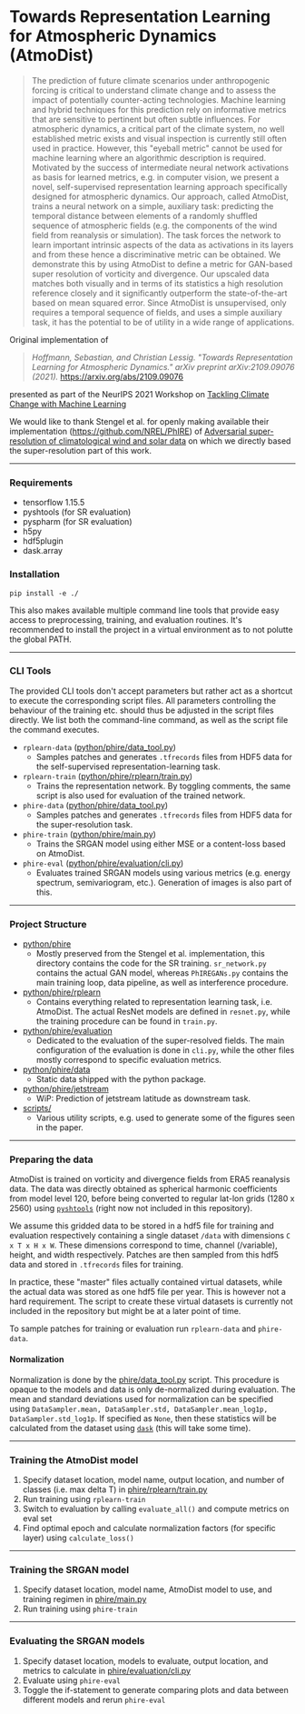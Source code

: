 # Towards Representation Learning for Atmospheric Dynamics (AtmoDist)

> The prediction of future climate scenarios under anthropogenic forcing is critical to understand climate change and to assess the impact of potentially counter-acting technologies. Machine learning and hybrid techniques for this prediction rely on informative metrics that are sensitive to pertinent but often subtle influences. For atmospheric dynamics, a critical part of the climate system, no well established metric exists and visual inspection is currently still often used in practice. However, this "eyeball metric" cannot be used for machine learning where an algorithmic description is required. Motivated by the success of intermediate neural network activations as basis for learned metrics, e.g. in computer vision, we present a novel, self-supervised representation learning approach specifically designed for atmospheric dynamics. Our approach, called AtmoDist, trains a neural network on a simple, auxiliary task: predicting the temporal distance between elements of a randomly shuffled sequence of atmospheric fields (e.g. the components of the wind field from reanalysis or simulation). The task forces the network to learn important intrinsic aspects of the data as activations in its layers and from these hence a discriminative metric can be obtained. We demonstrate this by using AtmoDist to define a metric for GAN-based super resolution of vorticity and divergence. Our upscaled data matches both visually and in terms of its statistics a high resolution reference closely and it significantly outperform the state-of-the-art based on mean squared error. Since AtmoDist is unsupervised, only requires a temporal sequence of fields, and uses a simple auxiliary task, it has the potential to be of utility in a wide range of applications.

Original implementation of 

> *Hoffmann, Sebastian, and Christian Lessig. "Towards Representation Learning for Atmospheric Dynamics." arXiv preprint arXiv:2109.09076 (2021).* https://arxiv.org/abs/2109.09076

presented as part of the NeurIPS 2021 Workshop on [Tackling Climate Change with Machine Learning](https://www.climatechange.ai/events/neurips2021)

We would like to thank Stengel et al. for openly making available their implementation (https://github.com/NREL/PhIRE) of [Adversarial super-resolution of climatological wind and solar data](https://www.pnas.org/content/117/29/16805) on which we directly based the super-resolution part of this work.
___
### Requirements
* tensorflow 1.15.5
* pyshtools (for SR evaluation)
* pyspharm (for SR evaluation)
* h5py
* hdf5plugin
* dask.array

### Installation
`pip install -e ./`

This also makes available multiple command line tools that provide easy access to preprocessing, training, and evaluation routines. It's recommended to install the project in a virtual environment as to not polutte the global PATH.

___
### CLI Tools

The provided CLI tools don't accept parameters but rather act as a shortcut to execute the corresponding script files. All parameters controlling the behaviour of the training etc. should thus be adjusted in the script files directly. We list both the command-line command, as well as the script file the command executes.

* `rplearn-data` ([python/phire/data_tool.py](https://github.com/sehoffmann/AtmoDist/blob/master/python/phire/data_tool.py))
    * Samples patches and generates `.tfrecords` files from HDF5 data for the self-supervised representation-learning task.
* `rplearn-train` ([python/phire/rplearn/train.py](https://github.com/sehoffmann/AtmoDist/blob/master/python/phire/rplearn/train.py))
    * Trains the representation network. By toggling comments, the same script is also used for evaluation of the trained network.
* `phire-data` ([python/phire/data_tool.py](https://github.com/sehoffmann/AtmoDist/blob/master/python/phire/data_tool.py))
    * Samples patches and generates `.tfrecords` files from HDF5 data for the super-resolution task.
* `phire-train` ([python/phire/main.py](https://github.com/sehoffmann/AtmoDist/blob/master/python/phire/main.py))
    * Trains the SRGAN model using either MSE or a content-loss based on AtmoDist.
* `phire-eval` ([python/phire/evaluation/cli.py](https://github.com/sehoffmann/AtmoDist/blob/master/python/phire/evaluation/cli.py))
    * Evaluates trained SRGAN models using various metrics (e.g. energy spectrum, semivariogram, etc.). Generation of images is also part of this.

___
### Project Structure
* [python/phire](https://github.com/sehoffmann/AtmoDist/blob/master/python/phire)
    * Mostly preserved from the Stengel et al. implementation, this directory contains the code for the SR training. `sr_network.py` contains the actual GAN model, whereas `PhIREGANs.py` contains the main training loop, data pipeline, as well as interference procedure.
* [python/phire/rplearn](https://github.com/sehoffmann/AtmoDist/tree/master/python/phire/rplearn)
    * Contains everything related to representation learning task, i.e. AtmoDist. The actual ResNet models are defined in `resnet.py`, while the training procedure can be found in `train.py`.
* [python/phire/evaluation](https://github.com/sehoffmann/AtmoDist/tree/master/python/phire/evaluation)
    * Dedicated to the evaluation of the super-resolved fields. The main configuration of the evaluation is done in `cli.py`, while the other files mostly correspond to specific evaluation metrics.
* [python/phire/data](https://github.com/sehoffmann/AtmoDist/tree/master/python/phire/data)
    * Static data shipped with the python package.
* [python/phire/jetstream](https://github.com/sehoffmann/AtmoDist/tree/master/python/phire/jetstream)
    * WiP: Prediction of jetstream latitude as downstream task.
* [scripts/](https://github.com/sehoffmann/AtmoDist/tree/master/scripts/)
    * Various utility scripts, e.g. used to generate some of the figures seen in the paper.

___
### Preparing the data
AtmoDist is trained on vorticity and divergence fields from ERA5 reanalysis data. The data was directly obtained as spherical harmonic coefficients from model level 120, before being converted to regular lat-lon grids (1280 x 2560) using [`pyshtools`](https://shtools.github.io/SHTOOLS/index.html) (right now not included in this repository).

We assume this gridded data to be stored in a hdf5 file for training and evaluation respectively containing a single dataset `/data` with dimensions `C x T x H x W`. These dimensions correspond to time, channel (/variable), height, and width respectively. Patches are then sampled from this hdf5 data and stored in `.tfrecords` files for training.

In practice, these "master" files actually contained virtual datasets, while the actual data was stored as one hdf5 file per year. This is however not a hard requirement. The script to create these virtual datasets is currently not included in the repository but might be at a later point of time.

To sample patches for training or evaluation run `rplearn-data` and `phire-data`.

#### Normalization
Normalization is done by the [phire/data_tool.py](https://github.com/sehoffmann/AtmoDist/blob/master/python/phire/data_tool.py) script. This procedure is opaque to the models and data is only de-normalized during evaluation. The mean and standard deviations used for normalization can be specified using `DataSampler.mean, DataSampler.std, DataSampler.mean_log1p, DataSampler.std_log1p`. If specified as `None`, then these statistics will be calculated from the dataset using [`dask`](https://docs.dask.org/en/stable/array.html) (this will take some time).

___
### Training the AtmoDist model
1. Specify dataset location, model name, output location, and number of classes (i.e. max delta T) in [phire/rplearn/train.py](https://github.com/sehoffmann/AtmoDist/blob/master/python/phire/rplearn/train.py)
2. Run training using `rplearn-train`
3. Switch to evaluation by calling `evaluate_all()` and compute metrics on eval set
4. Find optimal epoch and calculate normalization factors (for specific layer) using `calculate_loss()`

___
### Training the SRGAN model
1. Specify dataset location, model name, AtmoDist model to use, and training regimen in [phire/main.py](https://github.com/sehoffmann/AtmoDist/blob/master/python/phire/main.py)
2. Run training using `phire-train`

___
### Evaluating the SRGAN models
1. Specify dataset location, models to evaluate, output location, and metrics to calculate in [phire/evaluation/cli.py](https://github.com/sehoffmann/AtmoDist/blob/master/python/phire/evaluation/cli.py)
2. Evaluate using `phire-eval`
3. Toggle the if-statement to generate comparing plots and data between different models and rerun `phire-eval`

